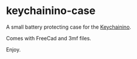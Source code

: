 # keychainino-case

A small battery protecting case for the [Keychainino](https://www.keychainino.com).

Comes with FreeCad and 3mf files.

Enjoy.

